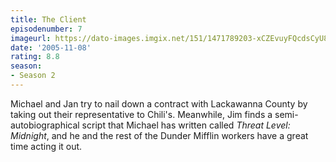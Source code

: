 ```yaml
---
title: The Client
episodenumber: 7
imageurl: https://dato-images.imgix.net/151/1471789203-xCZEvuyFQcdsCyU8t4xR5iVBtkK.jpg?ixlib=rb-1.1.0&ch=DPR%2CWidth&auto=compress%2Cformat
date: '2005-11-08'
rating: 8.8
season:
- Season 2
---
```


Michael and Jan try to nail down a contract with Lackawanna County by taking out their representative to Chili's. Meanwhile, Jim finds a semi-autobiographical script that Michael has written called <em>Threat Level: Midnight</em>, and he and the rest of the Dunder Mifflin workers have a great time acting it out.
